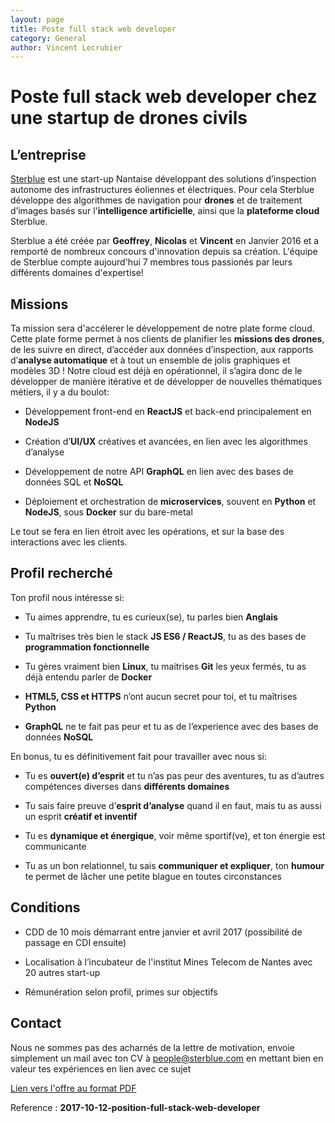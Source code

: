 ```yaml
---
layout: page
title: Poste full stack web developer
category: General
author: Vincent Lecrubier
---
```


Poste full stack web developer chez une startup de drones civils
================================================================

L’entreprise
------------

[Sterblue](http://www.sterblue.com) est une start-up Nantaise développant des solutions d’inspection autonome des infrastructures
éoliennes et électriques. Pour cela Sterblue développe des algorithmes de navigation pour **drones** et de traitement d’images basés sur l'**intelligence artificielle**, ainsi que la **plateforme cloud** Sterblue.

Sterblue a été créée par **Geoffrey**, **Nicolas** et **Vincent** en
Janvier 2016 et a remporté de nombreux concours d'innovation depuis sa création. L'équipe de Sterblue compte aujourd'hui
7 membres tous passionés par leurs différents domaines d'expertise!

Missions
--------

Ta mission sera d'accélerer le développement de notre
plate forme cloud. Cette plate forme permet à nos clients de planifier
les **missions des drones**, de les suivre en direct, d’accéder aux
données d’inspection, aux rapports d’**analyse automatique** et à tout
un ensemble de jolis graphiques et modèles 3D ! Notre cloud est déjà en
opérationnel, il s’agira donc de le développer de manière
itérative et de développer de nouvelles thématiques métiers, il y a du boulot:

-   Développement front-end en **ReactJS** et back-end principalement en
    **NodeJS**

-   Création d’**UI/UX** créatives et avancées, en lien avec les
    algorithmes d’analyse

-   Développement de notre API **GraphQL** en lien avec des bases de
    données SQL et **NoSQL**

-   Déploiement et orchestration de **microservices**, souvent en
    **Python** et **NodeJS**, sous **Docker** sur du bare-metal

Le tout se fera en lien étroit avec les opérations, et sur la base des
interactions avec les clients.

Profil recherché
----------------

Ton profil nous intéresse si:

-   Tu aimes apprendre, tu es curieux(se), tu parles bien
    **Anglais**

-   Tu maîtrises très bien le stack **JS ES6 / ReactJS**, tu as des
    bases de **programmation fonctionnelle**

-   Tu gères vraiment bien **Linux**, tu maitrises **Git** les yeux
    fermés, tu as déjà entendu parler de **Docker**

-   **HTML5, CSS et HTTPS** n’ont aucun secret pour toi, et tu maîtrises
    **Python**

-   **GraphQL** ne te fait pas peur et tu as de l’experience avec des
    bases de données **NoSQL**

En bonus, tu es définitivement fait pour travailler avec nous si:

-   Tu es **ouvert(e) d’esprit** et tu n’as pas peur des aventures, tu
    as d’autres compétences diverses dans **différents domaines**

-   Tu sais faire preuve d’**esprit d’analyse** quand il en faut, mais
    tu as aussi un esprit **créatif et inventif**

-   Tu es **dynamique et énergique**, voir même sportif(ve), et ton
    énergie est communicante

-   Tu as un bon relationnel, tu sais **communiquer et expliquer**, ton
    **humour** te permet de lâcher une petite blague en toutes
    circonstances

Conditions
----------

-   CDD de 10 mois démarrant entre janvier et avril 2017 (possibilité de passage en CDI ensuite)

-   Localisation à l’incubateur de l'institut Mines Telecom de Nantes avec 20 autres start-up

-   Rémunération selon profil, primes sur objectifs

Contact
-------

Nous ne sommes pas des acharnés de la lettre de motivation, envoie
simplement un mail avec ton CV à <people@sterblue.com> en
mettant bien en valeur tes expériences en lien avec ce sujet

[Lien vers l'offre au format PDF](/jobs/pdf/2017-10-12-full-stack-web-developer.pdf)

Reference : **2017-10-12-position-full-stack-web-developer**
